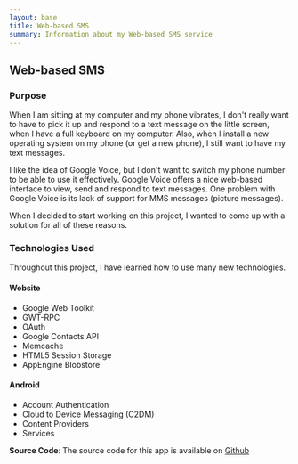 ```yaml
---
layout: base
title: Web-based SMS
summary: Information about my Web-based SMS service
---
```


## Web-based SMS

### Purpose

When I am sitting at my computer and my phone vibrates, I don't really want to have to pick it up and respond to a text message on the little screen, when I have a full keyboard on my computer. Also, when I install a new operating system on my phone (or get a new phone), I still want to have my text messages.

I like the idea of Google Voice, but I don't want to switch my phone number to be able to use it effectively. Google Voice offers a nice web-based interface to view, send and respond to text messages. One problem with Google Voice is its lack of support for MMS messages (picture messages).

When I decided to start working on this project, I wanted to come up with a solution for all of these reasons.

### Technologies Used

Throughout this project, I have learned how to use many new technologies.

#### Website

* Google Web Toolkit
* GWT-RPC
* OAuth
* Google Contacts API
* Memcache
* HTML5 Session Storage
* AppEngine Blobstore

#### Android

* Account Authentication
* Cloud to Device Messaging (C2DM)
* Content Providers
* Services

**Source Code**: The source code for this app is available on [Github](https://github.com/breber/webmessaging)
